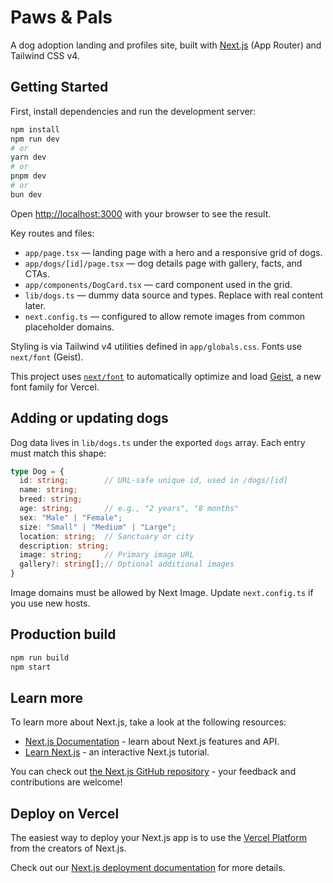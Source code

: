 # Paws & Pals

A dog adoption landing and profiles site, built with [Next.js](https://nextjs.org) (App Router) and Tailwind CSS v4.

## Getting Started

First, install dependencies and run the development server:

```bash
npm install
npm run dev
# or
yarn dev
# or
pnpm dev
# or
bun dev
```

Open [http://localhost:3000](http://localhost:3000) with your browser to see the result.

Key routes and files:

- `app/page.tsx` — landing page with a hero and a responsive grid of dogs.
- `app/dogs/[id]/page.tsx` — dog details page with gallery, facts, and CTAs.
- `app/components/DogCard.tsx` — card component used in the grid.
- `lib/dogs.ts` — dummy data source and types. Replace with real content later.
- `next.config.ts` — configured to allow remote images from common placeholder domains.

Styling is via Tailwind v4 utilities defined in `app/globals.css`. Fonts use `next/font` (Geist).

This project uses [`next/font`](https://nextjs.org/docs/app/building-your-application/optimizing/fonts) to automatically optimize and load [Geist](https://vercel.com/font), a new font family for Vercel.

## Adding or updating dogs

Dog data lives in `lib/dogs.ts` under the exported `dogs` array. Each entry must match this shape:

```ts
type Dog = {
  id: string;        // URL-safe unique id, used in /dogs/[id]
  name: string;
  breed: string;
  age: string;       // e.g., "2 years", "8 months"
  sex: "Male" | "Female";
  size: "Small" | "Medium" | "Large";
  location: string;  // Sanctuary or city
  description: string;
  image: string;     // Primary image URL
  gallery?: string[];// Optional additional images
}
```

Image domains must be allowed by Next Image. Update `next.config.ts` if you use new hosts.

## Production build

```bash
npm run build
npm start
```

## Learn more

To learn more about Next.js, take a look at the following resources:

- [Next.js Documentation](https://nextjs.org/docs) - learn about Next.js features and API.
- [Learn Next.js](https://nextjs.org/learn) - an interactive Next.js tutorial.

You can check out [the Next.js GitHub repository](https://github.com/vercel/next.js) - your feedback and contributions are welcome!

## Deploy on Vercel

The easiest way to deploy your Next.js app is to use the [Vercel Platform](https://vercel.com/new?utm_medium=default-template&filter=next.js&utm_source=create-next-app&utm_campaign=create-next-app-readme) from the creators of Next.js.

Check out our [Next.js deployment documentation](https://nextjs.org/docs/app/building-your-application/deploying) for more details.
